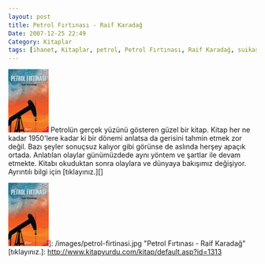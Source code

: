 ```yaml
---
layout: post
title: Petrol Fırtınası - Raif Karadağ
Date: 2007-12-25 22:49
Category: Kitaplar
tags: [ihanet, Kitaplar, petrol, Petrol Fırtınası, Raif Karadağ, suikast, tekel]
---
```


<span class="kitap-resmi">![Petrol Fırtınası - Raif Karadağ][]</span> Petrolün gerçek yüzünü gösteren
güzel bir kitap. Kitap her ne kadar 1950'lere kadar ki bir dönemi
anlatsa da gerisini tahmin etmek zor değil. Bazı şeyler sonuçsuz kalıyor
gibi görünse de aslında herşey apaçık ortada. Anlatılan olaylar
günümüzdede aynı yöntem ve şartlar ile devam etmekte. Kitabı okuduktan
sonra olaylara ve dünyaya bakışımız değişiyor. Ayrıntılı bilgi için
[tıklayınız.][]

  [Petrol Fırtınası - Raif Karadağ]: /images/petrol-firtinasi.kucukresim.jpg
  ![Petrol Fırtınası - Raif Karadağ][]]: /images/petrol-firtinasi.jpg
    "Petrol Fırtınası - Raif Karadağ"
  [tıklayınız.]: http://www.kitapyurdu.com/kitap/default.asp?id=1313
